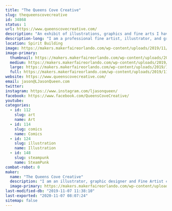 ```yaml
---
title: "The Queens Cove Creative"
slug: thequeenscovecreative
id: 34868
status: 1
url: https://www.queenscovecreative.com/
description: "An exhibit of illustrations, graphics and fine arts I have created. As well as collector cards I create some of which are licensed by Lucasfilm, Nickelodeon, Netflix, and Topps. I will also do live painting/drawing to show my technique and process. "
description-long: "I am a professional fine artist, illustrator, and graphic designer. I have a BFA in Graphic Arts from Marshall University as well as a Masters of Arts in painting and illustration. I work as an independent artist and currently am licensed by Topps where I have had the pleasure of working on multiple cards sets including Star Wars, Stranger Things and Teenage Mutant Ninja Turtles. My work is a mix of traditional subject matter with modern technology. I sell a mix of traditional watercolors, oils, and marker as well as computer-created prints. Most recently I have had work selected by Netflix to be featured in the upcoming Art of Stranger Things artbook that will be released October 15th."
location: Spirit Building
image: https://makers.makerfaireorlando.com/wp-content/uploads/2019/11/MakersFaireprofl-1.jpg
image-primary:
  thumbnail: https://makers.makerfaireorlando.com/wp-content/uploads/2019/11/MakersFaireprofl-1-150x150.jpg
  medium: https://makers.makerfaireorlando.com/wp-content/uploads/2019/11/MakersFaireprofl-1-237x300.jpg
  large: https://makers.makerfaireorlando.com/wp-content/uploads/2019/11/MakersFaireprofl-1.jpg
  full: https://makers.makerfaireorlando.com/wp-content/uploads/2019/11/MakersFaireprofl-1.jpg
website: https://www.queenscovecreative.com/
email: jason@LJasonQueen.com
twitter: 
instagram: https://www.instagram.com/ljasonqueen/
facebook: https://www.facebook.com/QueensCoveCreative/
youtube: 
categories:
  - id: 112
    slug: art
    name: Art
  - id: 114
    slug: comics
    name: Comics
  - id: 124
    slug: illustration
    name: Illustration
  - id: 148
    slug: steampunk
    name: SteamPunk
combat-robot: 0
maker:
  name: "The Queens Cove Creative"
  description: "I am an illustrator, graphic designer and Fine Artist currently working as a independent artist and recently have had artwork licensed by Lucasfilm, Netflix and Nickelodeon for Topps collector card sets. I'll also be featured in the upcoming official Netflix  \"Stranger Things\" artbook published by penguin publishing and the Printed in Blood company."
  image-primary: https://makers.makerfaireorlando.com/wp-content/uploads/2019/07/FinalQueensCovelogo.jpg
last-modified-db: "2019-11-07 11:38:10"
last-exported: "2020-11-07 08:07:24"
sitemap: false
---
```

